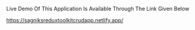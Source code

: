 Live Demo Of This Application Is Available Through The Link Given Below

https://sagniksreduxtoolkitcrudapp.netlify.app/
